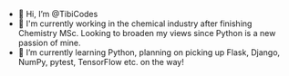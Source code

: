 - 👋 Hi, I’m @TibiCodes
- 👀 I'm currently working in the chemical industry after finishing Chemistry MSc. Looking to broaden my views since Python is a new passion of mine.
- 🌱 I’m currently learning Python, planning on picking up Flask, Django, NumPy, pytest, TensorFlow etc. on the way!

<!---
paszi95/paszi95 is a ✨ special ✨ repository because its `README.md` (this file) appears on your GitHub profile.
You can click the Preview link to take a look at your changes.
--->
